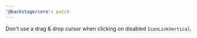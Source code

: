 ```yaml
---
'@backstage/core': patch
---
```


Don't use a drag & drop cursor when clicking on disabled `IconLinkVertical`.
